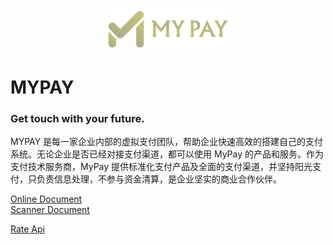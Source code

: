 <p align="center"><img src="mypay_logo.png" width="40%"></p>

# MYPAY
### Get touch with your future.

MYPAY 是每一家企业内部的虚拟支付团队，帮助企业快速高效的搭建自己的支付系统。无论企业是否已经对接支付渠道，都可以使用 MyPay 的产品和服务。作为支付技术服务商，MyPay 提供标准化支付产品及全面的支付渠道，并坚持阳光支付，只负责信息处理，不参与资金清算，是企业坚实的商业合作伙伴。

<a href="payment/Online.zip">Online Document</a> <br/>
<a href="payment/Scaner.zip">Scanner Document</a> <br/>

<a href="payment/rate.md">Rate Api</a> <br/>

